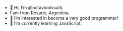 - 👋 Hi, I’m @octaviobissutti.
- I'am from Rosario, Argentina. 
- 👀 I’m interested in become a very good programmer!
- 🌱 I’m currently learning JavaScript.


<!---
octaviobissutti/octaviobissutti is a ✨ special ✨ repository because its `README.md` (this file) appears on your GitHub profile.
You can click the Preview link to take a look at your changes.
--->
